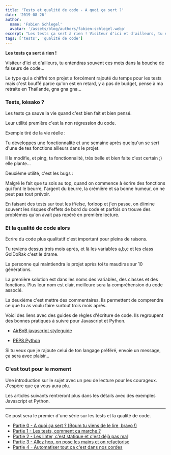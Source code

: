 ```yaml
---
title: 'Tests et qualité de code - A quoi ça sert ?'
date: '2019-08-26'
author:
  name: 'Fabien Schlegel'
  avatar: '/assets/blog/authors/fabien-schlegel.webp'
excerpt: "Les tests ça sert à rien ! Visiteur d'ici et d'ailleurs, tu entendras souvent ces mots dans la bouche de faiseurs de code..."
tags: ['tests', 'qualité de code']
---
```


**Les tests ça sert à rien !**

Visiteur d'ici et d'ailleurs, tu entendras souvent ces mots dans la bouche de faiseurs de code...

Le type qui a chiffré ton projet a forcément rajouté du temps pour les tests mais c'est bouffé parce qu'on est en retard, y a pas de budget, pense à ma retraite en Thaïlande, gna gna gna...

### Tests, késako ?

Les tests ça sauve la vie quand c'est bien fait et bien pensé.

Leur utilité première c'est la non régression du code.

Exemple tiré de la vie réelle :

Tu développes une fonctionnalité et une semaine après quelqu'un se sert d'une de tes fonctions ailleurs dans le projet.

Il la modifie, et ping, ta fonctionnalité, très belle et bien faite c'est certain ;) elle plante...

Deuxième utilité, c'est les bugs :

Malgré le fait que tu sois au top, quand on commence à écrire des fonctions qui font le beurre, l'argent du beurre, la crémière et sa bonne humeur, on ne peut pas tout prévoir.

En faisant des tests sur tout les if/else, forloop et j'en passe, on élimine souvent les risques d'effets de bord du code et parfois on trouve des problèmes qu'on avait pas repéré en première lecture.

### Et la qualité de code alors

Écrire du code plus qualitatif c'est important pour pleins de raisons.

Tu reviens dessus trois mois après, et là les variables a,b,c et les class GolDoRak c'est le drame.

La personne qui maintiendra le projet après toi te maudiras sur 10 générations.

La première solution est dans les noms des variables, des classes et des fonctions. Plus leur nom est clair, meilleure sera la compréhension du code associé.

La deuxième c'est mettre des commentaires. Ils permettent de comprendre ce que tu as voulu faire surtout trois mois après.

Voici des liens avec des guides de règles d'écriture de code. Ils regroupent des bonnes pratiques à suivre pour Javascript et Python.

- [AirBnB javascript styleguide](https://github.com/airbnb/javascript)

- [PEP8 Python](https://www.python.org/dev/peps/pep-0008/)

Si tu veux que je rajoute celui de ton langage préféré, envoie un message, ça sera avec plaisir...

### C'est tout pour le moment

Une introduction sur le sujet avec un peu de lecture pour les courageux. J'espère que ça vous aura plu.

Les articles suivants rentreront plus dans les détails avec des exemples Javascript et Python.

---

Ce post sera le premier d'une série sur les tests et la qualité de code.

- [Partie 0 - A quoi ça sert ? (Boum tu viens de le lire, bravo !)](/blog/tests-quality-ep0)
- [Partie 1 - Les tests, comment ça marche ?](/blog/tests-quality-ep1)
- [Partie 2 - Les linter, c'est statique et c'est déjà pas mal](/blog/tests-quality-ep2)
- [Partie 3 - Allez hop, on pose les mains et on refactorise](/blog/tests-quality-ep3)
- [Partie 4 - Automatiser tout ça c'est dans nos cordes](/blog/tests-quality-ep4)
